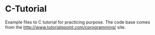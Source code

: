 # C-Tutorial
Example files to C tutorial for practicing purpose. The code base comes from the http://www.tutorialspoint.com/cprogramming/ site.
